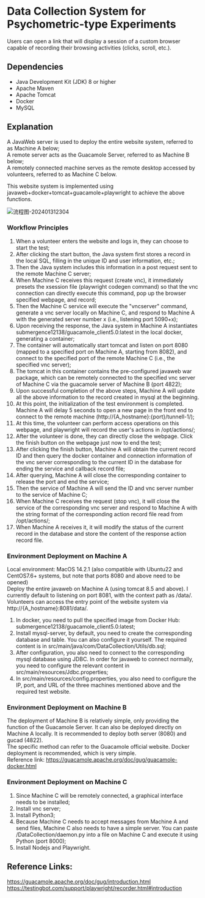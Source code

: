 # Data Collection System for Psychometric-type Experiments

Users can open a link that will display a session of a custom browser capable of recording their browsing activities (clicks, scroll, etc.).

## Dependencies

- Java Development Kit (JDK) 8 or higher  
- Apache Maven  
- Apache Tomcat
- Docker
- MySQL

## Explanation

A JavaWeb server is used to deploy the entire website system, referred to as Machine A below;  
A remote server acts as the Guacamole Server, referred to as Machine B below;  
A remotely connected machine serves as the remote desktop accessed by volunteers, referred to as Machine C below.

This website system is implemented using javaweb+docker+tomcat+guacamole+playwright to achieve the above functions.

![流程图-202401312304](https://github.com/Submergence/DataCollection/assets/33412372/952d6e81-3ab0-4c3a-a0da-27921fc7f7cc)

### Workflow Principles

1. When a volunteer enters the website and logs in, they can choose to start the test;
2. After clicking the start button, the Java system first stores a record in the local SQL, filling in the unique ID and user information, etc.;
3. Then the Java system includes this information in a post request sent to the remote Machine C server;
4. When Machine C receives this request (create vnc), it immediately presets the xsession file (playwright codegen command) so that the vnc connection can directly execute this command, pop up the browser specified webpage, and record;
5. Then the Machine C service will execute the "vncserver" command, generate a vnc server locally on Machine C, and respond to Machine A with the generated server number x (i.e., listening port 5090+x);
6. Upon receiving the response, the Java system in Machine A instantiates submergence12138/guacamole_client5.0:latest in the local docker, generating a container;
7. The container will automatically start tomcat and listen on port 8080 (mapped to a specified port on Machine A, starting from 8082), and connect to the specified port of the remote Machine C (i.e., the specified vnc server);
8. The tomcat in this container contains the pre-configured javaweb war package, which can be remotely connected to the specified vnc server of Machine C via the guacamole server of Machine B (port 4822);
9. Upon successful completion of the above steps, Machine A will update all the above information to the record created in mysql at the beginning.
10. At this point, the initialization of the test environment is completed. Machine A will delay 5 seconds to open a new page in the front end to connect to the remote machine (http://{A_hostname}:{port}/tunnell-1/);
11. At this time, the volunteer can perform access operations on this webpage, and playwright will record the user's actions in /opt/actions/;
12. After the volunteer is done, they can directly close the webpage. Click the finish button on the webpage just now to end the test;
13. After clicking the finish button, Machine A will obtain the current record ID and then query the docker container and connection information of the vnc server corresponding to the current ID in the database for ending the service and callback record file;
14. After querying, Machine A will close the corresponding container to release the port and end the service;
15. Then the service of Machine A will send the ID and vnc server number to the service of Machine C;
16. When Machine C receives the request (stop vnc), it will close the service of the corresponding vnc server and respond to Machine A with the string format of the corresponding action record file read from /opt/actions/;
17. When Machine A receives it, it will modify the status of the current record in the database and store the content of the response action record file.

### Environment Deployment on Machine A

Local environment: MacOS 14.2.1 (also compatible with Ubuntu22 and CentOS7.6+ systems, but note that ports 8080 and above need to be opened)  
Deploy the entire javaweb on Machine A (using tomcat 8.5 and above). I currently default to listening on port 8081, with the context path as /data/. Volunteers can access the entry point of the website system via http://{A_hostname}:8081/data/.

1. In docker, you need to pull the specified image from Docker Hub: submergence12138/guacamole_client5.0:latest;
2. Install mysql-server, by default, you need to create the corresponding database and table. You can also configure it yourself. The required content is in src/main/java/com/DataCollection/Utils/db.sql;
3. After configuration, you also need to connect to the corresponding mysql database using JDBC. In order for javaweb to connect normally, you need to configure the relevant content in src/main/resources/Jdbc.properties;
4. In src/main/resources/config.properties, you also need to configure the IP, port, and URL of the three machines mentioned above and the required test website.

### Environment Deployment on Machine B

The deployment of Machine B is relatively simple, only providing the function of the Guacamole Server. It can also be deployed directly on Machine A locally. It is recommended to deploy both server (8080) and gucad (4822).  
The specific method can refer to the Guacamole official website. Docker deployment is recommended, which is very simple.  
Reference link: https://guacamole.apache.org/doc/gug/guacamole-docker.html  

### Environment Deployment on Machine C

1. Since Machine C will be remotely connected, a graphical interface needs to be installed;
2. Install vnc server;
3. Install Python3;
4. Because Machine C needs to accept messages from Machine A and send files, Machine C also needs to have a simple server. You can paste /DataCollection/daemon.py into a file on Machine C and execute it using Python (port 8000);
5. Install Nodejs and Playwright.

## Reference Links:
https://guacamole.apache.org/doc/gug/introduction.html  
https://testingbot.com/support/playwright/recorder.html#introduction







